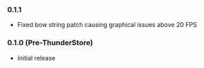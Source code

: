 ### 0.1.1
* Fixed bow string patch causing graphical issues above 20 FPS

### 0.1.0 (Pre-ThunderStore)
* Initial release
